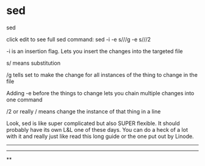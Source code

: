 <!-- TITLE: Sed -->
<!-- SUBTITLE: A quick summary of Sed -->

# sed

sed

click edit to see full sed command:    sed -i -e s/<thing to change>/<thing to change it to>/g -e s/<other thing to change>/<other thing to change it to>/2  <file to change>

-i is an insertion flag. Lets you insert the changes into the targeted file

s/ means substitution

/g tells set to make the change for all instances of the thing to change in the file

Adding -e before the things to change lets you chain multiple changes into one command

/2 or really /<number> means change the <number> instance of that thing in a line

Look, sed is like super complicated but also SUPER flexible. It should probably have its own L&L one of these days. You can do a heck of a lot with it and really just like read this long guide or the one put out by Linode.

-----



-----

**